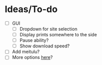 # Ideas/To-do

- [ ] GUI
  - [ ] Dropdown for site selection
  - [ ] Display prints somewhere to the side
  - [ ] Pause ability?
  - [ ] Show download speed?
- [ ] Add meitulu?
- [ ] More options [here](https://www.reddit.com/r/SexyJapaneseGirls/comments/6bejkn/all_uploaded_pictures_sources_extra_information/)?
